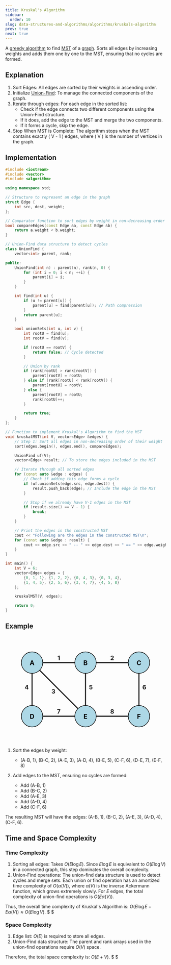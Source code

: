 ```yaml
---
title: Kruskal's Algorithm
sidebar:
  order: 10
slug: data-structures-and-algorithms/algorithms/kruskals-algorithm
prev: true
next: true
---
```


A [greedy algorithm](/data-structures-and-algorithms/algorithms/introduction#greedy-algorithm) to find [MST](/data-structures-and-algorithms/data-structures/minimum-spanning-tree/) of a [graph](/data-structures-and-algorithms/data-structures/graph/). Sorts all edges by increasing weights and adds them one by one to
the MST, ensuring that no cycles are formed.

## Explanation

1. Sort Edges: All edges are sorted by their weights in ascending order.
2. Initialize [Union-Find](/data-structures-and-algorithms/data-structures/union-find/): To manage the connected components of the graph.
3. Iterate through edges: For each edge in the sorted list:
   - Check if the edge connects two different components using the Union-Find structure.
   - If it does, add the edge to the MST and merge the two components.
   - If it forms a cycle, skip the edge.
4. Stop When MST is Complete: The algorithm stops when the MST contains exactly \( V - 1 \) edges, where \( V \) is the number of vertices in the graph.

## Implementation

```cpp
#include <iostream>
#include <vector>
#include <algorithm>

using namespace std;

// Structure to represent an edge in the graph
struct Edge {
    int src, dest, weight;
};

// Comparator function to sort edges by weight in non-decreasing order
bool compareEdges(const Edge &a, const Edge &b) {
    return a.weight < b.weight;
}

// Union-Find data structure to detect cycles
class UnionFind {
    vector<int> parent, rank;

public:
    UnionFind(int n) : parent(n), rank(n, 0) {
        for (int i = 0; i < n; ++i) {
            parent[i] = i;
        }
    }

    int find(int u) {
        if (u != parent[u]) {
            parent[u] = find(parent[u]); // Path compression
        }
        return parent[u];
    }

    bool unionSets(int u, int v) {
        int rootU = find(u);
        int rootV = find(v);

        if (rootU == rootV) {
            return false; // Cycle detected
        }

        // Union by rank
        if (rank[rootU] > rank[rootV]) {
            parent[rootV] = rootU;
        } else if (rank[rootU] < rank[rootV]) {
            parent[rootU] = rootV;
        } else {
            parent[rootV] = rootU;
            rank[rootU]++;
        }

        return true;
    }
};

// Function to implement Kruskal's Algorithm to find the MST
void kruskalMST(int V, vector<Edge> &edges) {
    // Step 1: Sort all edges in non-decreasing order of their weight
    sort(edges.begin(), edges.end(), compareEdges);

    UnionFind uf(V);
    vector<Edge> result; // To store the edges included in the MST

    // Iterate through all sorted edges
    for (const auto &edge : edges) {
        // Check if adding this edge forms a cycle
        if (uf.unionSets(edge.src, edge.dest)) {
            result.push_back(edge); // Include the edge in the MST
        }

        // Stop if we already have V-1 edges in the MST
        if (result.size() == V - 1) {
            break;
        }
    }

    // Print the edges in the constructed MST
    cout << "Following are the edges in the constructed MST\n";
    for (const auto &edge : result) {
        cout << edge.src << " -- " << edge.dest << " == " << edge.weight << "\n";
    }
}

int main() {
    int V = 6;
    vector<Edge> edges = {
        {0, 1, 1}, {1, 2, 2}, {0, 4, 3}, {0, 3, 4},
        {1, 4, 5}, {2, 5, 6}, {3, 4, 7}, {4, 5, 8}
    };

    kruskalMST(V, edges);

    return 0;
}
```

## Example

<svg xmlns="http://www.w3.org/2000/svg" viewBox="0 0 300 200" width="600" height="400" class="mx-auto">
  <style>
    .vertex {
      fill: lightblue;
      stroke: black;
      stroke-width: 1px;
    }
    .edge {
      stroke: currentColor;
      stroke-width: 2px;
    }
    .label {
      font-size: 12px;
      font-weight: bold;
    }
    .weight {
      font-size: .7rem;
      fill: currentColor;
      font-weight: bold;
    }
  </style>

  <!-- Edges -->
  <line x1="50" y1="50" x2="150" y2="50" class="edge" />
  <text x="100" y="45" class="weight" text-anchor="middle">1</text>

  <line x1="150" y1="50" x2="250" y2="50" class="edge" />
  <text x="200" y="45" class="weight" text-anchor="middle">2</text>

  <line x1="50" y1="50" x2="50" y2="150" class="edge" />
  <text x="40" y="100" class="weight" text-anchor="middle">4</text>

  <line x1="50" y1="50" x2="150" y2="150" class="edge" />
  <text x="90" y="108" class="weight" text-anchor="middle">3</text>

  <line x1="150" y1="50" x2="150" y2="150" class="edge" />
  <text x="160" y="100" class="weight" text-anchor="middle">5</text>

  <line x1="250" y1="50" x2="250" y2="150" class="edge" />
  <text x="260" y="100" class="weight" text-anchor="middle">6</text>

  <line x1="50" y1="150" x2="150" y2="150" class="edge" />
  <text x="100" y="145" class="weight" text-anchor="middle">7</text>

  <line x1="150" y1="150" x2="250" y2="150" class="edge" />
  <text x="200" y="145" class="weight" text-anchor="middle">8</text>

  <!-- Vertices -->
  <circle cx="50" cy="50" r="20" class="vertex" />
  <text x="50" y="55" class="label" text-anchor="middle">A</text>

  <circle cx="150" cy="50" r="20" class="vertex" />
  <text x="150" y="55" class="label" text-anchor="middle">B</text>

  <circle cx="250" cy="50" r="20" class="vertex" />
  <text x="250" y="55" class="label" text-anchor="middle">C</text>

  <circle cx="50" cy="150" r="20" class="vertex" />
  <text x="50" y="155" class="label" text-anchor="middle">D</text>

  <circle cx="150" cy="150" r="20" class="vertex" />
  <text x="150" y="155" class="label" text-anchor="middle">E</text>

  <circle cx="250" cy="150" r="20" class="vertex" />
  <text x="250" y="155" class="label" text-anchor="middle">F</text>
</svg>

1. Sort the edges by weight:

   - (A-B, 1), (B-C, 2), (A-E, 3), (A-D, 4), (B-E, 5), (C-F, 6), (D-E, 7),
     (E-F, 8)

2. Add edges to the MST, ensuring no cycles are formed:
   - Add (A-B, 1)
   - Add (B-C, 2)
   - Add (A-E, 3)
   - Add (A-D, 4)
   - Add (C-F, 6)

The resulting MST will have the edges: (A-B, 1), (B-C, 2), (A-E, 3), (A-D, 4),
(C-F, 6).

## Time and Space Complexity

### Time Complexity

1. Sorting all edges: Takes $O(E \log E)$. Since $E \log E$ is equivalent to $O(E \log V)$ in a connected graph, this step dominates the overall complexity.
2. Union-Find operations: The union-find data structure is used to detect cycles and merge sets. Each union or find operation has an amortized time complexity of $O(\alpha(V))$, where $\alpha(V)$ is the inverse Ackermann function, which grows extremely slowly. For $E$ edges, the total complexity of union-find operations is $O(E \alpha(V))$.

Thus, the overall time complexity of Kruskal's Algorithm is: $O(E \log E + E \alpha(V)) \approx O(E \log V)$. $ $

### Space Complexity

1. Edge list: $O(E)$ is required to store all edges.
2. Union-Find data structure: The parent and rank arrays used in the union-find operations require $O(V)$ space.

Therefore, the total space complexity is: $O(E + V)$. $ $
